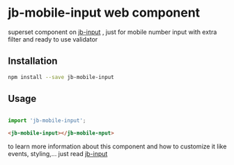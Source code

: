 # jb-mobile-input web component
superset component on [jb-input](https://github.com/javadbat/jb-input) , just for mobile number input with extra filter and ready to use validator

## Installation
```bash
npm install --save jb-mobile-input
```

## Usage

```js

import 'jb-mobile-input';

```
```html
<jb-mobile-input></jb-mobile-nput>
```
to learn more information about this component and how to customize it like events, styling,... just read [jb-input](https://github.com/javadbat/jb-input)

